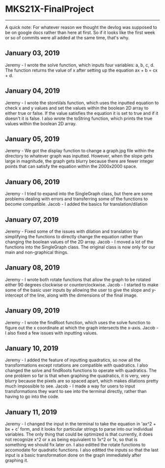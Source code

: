 # MKS21X-FinalProject


------------------------------------------------------------------------------------------------------------------------------
A quick note: For whatever reason we thought the devlog was supposed to be on google docs rather than here at first. So if it looks like the first week or so of commits were all added at the same time, that's why.

January 03, 2019
------------------------------------------------------------------------------------------------------------------------------
Jeremy - I wrote the solve function, which inputs four variables: a, b, c, d. The function returns the value of x after setting up the equation ax + b = cx + d.

January 04, 2019
------------------------------------------------------------------------------------------------------------------------------
Jeremy - I wrote the storeVals function, which uses the inputted equation to check x and y values and set the values within the boolean 2D array to either true or false. If the value satisfies the equation it is set to true and if it doesn't it is false. I also wrote the toString function, which prints the true values within the boolean 2D array.

January 05, 2019
------------------------------------------------------------------------------------------------------------------------------
Jeremy - We got the display function to change a graph.jpg file within the directory to whatever graph was inputted. However, when the slope gets large in magnitude, the graph gets blurry because there are fewer integer points that can satisfy the equation within the 2000x2000 space.

January 06, 2019
------------------------------------------------------------------------------------------------------------------------------
Jeremy - I tried to expand into the SingleGraph class, but there are some problems dealing with errors and transferring some of the functions to become compatible.
Jacob - I added the basics for translation/dilation

January 07, 2019
------------------------------------------------------------------------------------------------------------------------------
Jeremy - Fixed some of the issues with dilation and translation by simplifying the functions to directly change the equation rather than changing the boolean values of the 2D array.
Jacob - I moved a lot of the functions into the SingleGraph class. The original class is now only for our main and non-graphical things.

January 08, 2019
------------------------------------------------------------------------------------------------------------------------------
Jeremy - I wrote both rotate functions that allow the graph to be rotated either 90 degrees clockwise or counterclockwise.
Jacob - I started to make some of the basic user inputs by allowing the user to give the slope and y-intercept of the line, along with the dimensions of the final image.

January 09, 2019
------------------------------------------------------------------------------------------------------------------------------
Jeremy - I wrote the findRoot function, which uses the solve function to figure out the x coordinate at which the graph intersects the x-axis.
Jacob - I also fixed a few issues with inputting values.

January 10, 2019
------------------------------------------------------------------------------------------------------------------------------
Jeremy - I added the feature of inputting quadratics, so now all the transformations except rotations are compatible with quadratics. I also changed the solve and findRoots functions to operate with quadratics. The one problem so far is that when graphing the quadratics, it is very, very blurry because the pixels are so spaced apart, which makes dilations pretty much impossible to see.
Jacob - I made a way for users to input transformations they want to see into the terminal directly, rather than having to go into the code.

January 11, 2019
------------------------------------------------------------------------------------------------------------------------------
Jeremy - I changed the input in the terminal to take the equation in 'ax^2 + bx + c' form, and it looks for particular strings to parse into our individual variables. The only thing that could be optimized is that currently, it does not recognize x^2 or x as being equivalent to 1x^2 or 1x, so that is something we should fix later on. I also editted the rotate functions to accomodate for quadratic functions. I also editted the inputs so that the last input is a basic transformation done on the graph immediately after graphing it.
